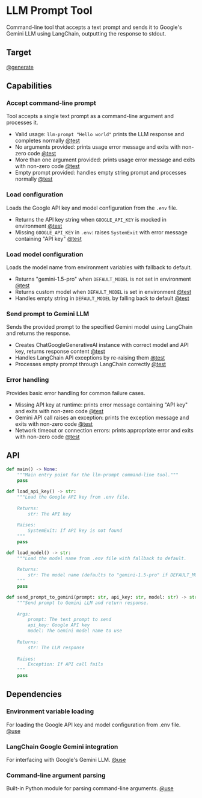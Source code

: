 # LLM Prompt Tool

Command-line tool that accepts a text prompt and sends it to Google's Gemini LLM using LangChain, outputting the response to stdout.

## Target

[@generate](../src/llm_prompt.py)

## Capabilities

### Accept command-line prompt

Tool accepts a single text prompt as a command-line argument and processes it.

- Valid usage: `llm-prompt "Hello world"` prints the LLM response and completes normally [@test](../tests/test_llm_prompt_main_success.py)
- No arguments provided: prints usage error message and exits with non-zero code [@test](../tests/test_llm_prompt_no_args.py)
- More than one argument provided: prints usage error message and exits with non-zero code [@test](../tests/test_llm_prompt_too_many_args.py)
- Empty prompt provided: handles empty string prompt and processes normally [@test](../tests/test_llm_prompt_empty_prompt.py)

### Load configuration

Loads the Google API key and model configuration from the `.env` file.

- Returns the API key string when `GOOGLE_API_KEY` is mocked in environment [@test](../tests/test_load_api_key_success.py)
- Missing `GOOGLE_API_KEY` in `.env`: raises `SystemExit` with error message containing "API key" [@test](../tests/test_load_api_key_missing.py)

### Load model configuration

Loads the model name from environment variables with fallback to default.

- Returns "gemini-1.5-pro" when `DEFAULT_MODEL` is not set in environment [@test](../tests/test_load_model_default.py)
- Returns custom model when `DEFAULT_MODEL` is set in environment [@test](../tests/test_load_model_custom.py)
- Handles empty string in `DEFAULT_MODEL` by falling back to default [@test](../tests/test_load_model_empty_string.py)

### Send prompt to Gemini LLM

Sends the provided prompt to the specified Gemini model using LangChain and returns the response.

- Creates ChatGoogleGenerativeAI instance with correct model and API key, returns response content [@test](../tests/test_send_prompt_integration.py)
- Handles LangChain API exceptions by re-raising them [@test](../tests/test_send_prompt_langchain_error.py)
- Processes empty prompt through LangChain correctly [@test](../tests/test_send_prompt_empty_input.py)

### Error handling

Provides basic error handling for common failure cases.

- Missing API key at runtime: prints error message containing "API key" and exits with non-zero code [@test](../tests/test_llm_prompt_missing_api_key.py)
- Gemini API call raises an exception: prints the exception message and exits with non-zero code [@test](../tests/test_llm_prompt_api_failure.py)
- Network timeout or connection errors: prints appropriate error and exits with non-zero code [@test](../tests/test_llm_prompt_network_failure.py)

## API

```python { .api }
def main() -> None:
    """Main entry point for the llm-prompt command-line tool."""
    pass

def load_api_key() -> str:
    """Load the Google API key from .env file.
    
    Returns:
        str: The API key
        
    Raises:
        SystemExit: If API key is not found
    """
    pass

def load_model() -> str:
    """Load the model name from .env file with fallback to default.
    
    Returns:
        str: The model name (defaults to "gemini-1.5-pro" if DEFAULT_MODEL not set)
    """
    pass

def send_prompt_to_gemini(prompt: str, api_key: str, model: str) -> str:
    """Send prompt to Gemini LLM and return response.
    
    Args:
        prompt: The text prompt to send
        api_key: Google API key
        model: The Gemini model name to use
        
    Returns:
        str: The LLM response
        
    Raises:
        Exception: If API call fails
    """
    pass
```

## Dependencies

### Environment variable loading

For loading the Google API key and model configuration from .env file.
[@use](python-dotenv)

### LangChain Google Gemini integration

For interfacing with Google's Gemini LLM.
[@use](langchain-google-genai)

### Command-line argument parsing

Built-in Python module for parsing command-line arguments.
[@use](sys)